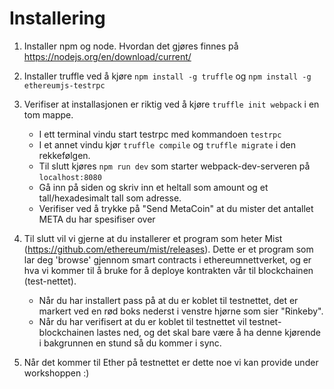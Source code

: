 # Installering
1. Installer npm og node. Hvordan det gjøres finnes på https://nodejs.org/en/download/current/
2. Installer truffle ved å kjøre `npm install -g truffle` og `npm install -g ethereumjs-testrpc`
3. Verifiser at installasjonen er riktig ved å kjøre `truffle init webpack` i en tom mappe.
    * I ett terminal vindu start testrpc med kommandoen `testrpc`
    * I et annet vindu kjør `truffle compile` og `truffle migrate` i den rekkefølgen.
    * Til slutt kjøres `npm run dev` som starter webpack-dev-serveren på `localhost:8080`
    * Gå inn på siden og skriv inn et heltall som amount og et tall/hexadesimalt tall som adresse.
    * Verifiser ved å trykke på "Send MetaCoin" at du mister det antallet META du har spesifiser over

4. Til slutt vil vi gjerne at du installerer et program som heter Mist (https://github.com/ethereum/mist/releases). Dette er et program som lar deg 'browse' gjennom smart contracts i ethereumnettverket, og er hva vi kommer til å bruke for å deploye kontrakten vår til blockchainen (test-nettet).
    * Når du har installert pass på at du er koblet til testnettet, det er markert ved en rød boks nederst i venstre hjørne som sier "Rinkeby".
    * Når du har verifisert at du er koblet til testnettet vil testnet-blockchainen lastes ned, og det skal bare være å ha denne kjørende i bakgrunnen en stund så du kommer i sync. 

5. Når det kommer til Ether på testnettet er dette noe vi kan provide under workshoppen :)

